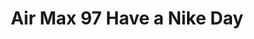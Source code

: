 ---
layout: post
title: "Air Max 97 Have a Nike Day"
img: "https://stockx.imgix.net/Nike-Air-Max-97-Have-a-Nike-Day-1.jpg?fit=fill&bg=FFFFFF&w=300&h=214&auto=format,compress&trim=color&q=90&dpr=2&updated_at=1551456660"
release: "# of Sales: 169 "
new: "False"
url: "nike-air-max-97-have-a-nike-day"
sec0: "Similar Shoes"
name00: "Nike SB Blazer Low Call Me 917 Summit White" 
url00: "nike-sb-blazer-low-call-me-917-summit-white"
img00: "Nike-SB-Blazer-Low-Call-Me-917-Summit-White.png"
name01: "Converse Chuck Taylor All-Star 70s Hi Comme des Garcons Polka Dot White" 
url01: "converse-chuck-taylor-all-star-70s-hi-comme-des-garcons-polka-dot-white"
img01: "Converse-Chuck-Taylor-All-Star-70s-Hi-Comme-des-Garcons-Polka-Dot-White.png"
name02: "Jordan 4 Retro Military Blue (2006)" 
url02: "jordan-4-retro-military-blue-2006"
img02: "Air-Jordan-4-Retro-Military-Blue-2006.jpg"
name03: "Jordan 1 Retro Green Gucci" 
url03: "jordan-1-retro-green-gucci"
img03: "Air-Jordan-1-Retro-Green-Gucci.jpg"
name04: "Filling Pieces Low Top Splash" 
url04: "filling-pieces-low-top-splash"
img04: "Filling-Pieces-Low-Top-Splash.jpg"

sec2: "Higher Tops"
name20: "Jordan 1 Retro BHM (2017)" 
url20: "air-jordan-1-retro-bhm-2017"
img20: "Air-Jordan-1-Retro-BHM-2017.png"
name21: "Nike Dunk High Lux SP Black" 
url21: "nike-dunk-high-lux-sp-black"
img21: "Nike-Dunk-High-Lux-SP-Black.jpg"
name22: "Jordan 2 Retro Alternate 87 (GS)" 
url22: "jordan-2-retro-alternate-87-gs"
img22: "Air-Jordan-2-Retro-Alternate-87-GS.jpg"
name23: "KD 7 NSW Multi-Color" 
url23: "kd-7-nsw-multi-color"
img23: "Nike-KD-7-NSW-Multi-Color.jpg"
name24: "Nike Dunk High Dover Street Market Black" 
url24: "nike-dunk-high-dover-street-market-black"
img24: "Nike-Dunk-High-Dover-Street-Market-Black.jpg"

sec3: "Lower Tops"
name30: "Vans Slip On Peanuts Snoopy" 
url30: "vans-slip-on-peanuts-snoopy"
img30: "Vans-Slip-On-Peanuts-Snoopy.png"
name31: "Vans Slip-On LX Murakami Blue Flower" 
url31: "vans-slip-on-lx-murakami-blue-flower"
img31: "Vans-Slip-On-LX-Murakami-Blue-Flower.jpg"
name32: "Vans Old Skool Toy Story Andys Toys" 
url32: "vans-old-skool-toy-andys-toys"
img32: "Vans-Old-Skool-Toy-Andys-Toys.png"
name33: "Nike SB Blazer Low Call Me 917 Summit White" 
url33: "nike-sb-blazer-low-call-me-917-summit-white"
img33: "Nike-SB-Blazer-Low-Call-Me-917-Summit-White.png"
name34: "adidas Stan Smith Primeknit Footwear White" 
url34: "adidas-stan-smith-primeknit-footwear-white"
img34: "Adidas-Stan-Smith-Primeknit-Triple%20White.jpg"

sec4: "More Red"
name40: "adidas Harden LS Sweet Life" 
url40: "adidas-harden-ls-sweet-life"
img40: "Adidas-Harden-LS-Sweet-Life.png"
name41: "Air Tech Challenge III Wimbeldon Gold" 
url41: "air-tech-challenge-iii-wimbeldon-gold"
img41: "Nike-Air-Tech-Challenge-III-Wimbeldon-Gold.jpg"
name42: "Converse Chuck Taylor All-Star 70s Hi Comme des Garcons Polka Dot White" 
url42: "converse-chuck-taylor-all-star-70s-hi-comme-des-garcons-polka-dot-white"
img42: "Converse-Chuck-Taylor-All-Star-70s-Hi-Comme-des-Garcons-Polka-Dot-White.png"
name43: "Nike SB Blazer Geoff McFetridge" 
url43: "nike-sb-blazer-geoff-mcfetridge"
img43: "Nike-Blazer-SB-Geoff-McFetridge.jpg"
name44: "Palace Pro White Red Gold" 
url44: "palace-pro-white-red-gold"
img44: "Adidas-Palace-Pro-White-Red-Gold.jpg"

sec5: "More Blue"
name50: "Sandalboyz Slides Saint Honore Royal" 
url50: "sandalboyz-slides-saint-honore-royal"
img50: "Sandalboyz-Slides-Saint-Honore-Royal.png"
name51: "LeBron Slide South Beach" 
url51: "lebron-slide-south-beach"
img51: "Lebron-Slide-South-Beach.jpg"
name52: "Vans Slip-On LX Murakami Blue Flower" 
url52: "vans-slip-on-lx-murakami-blue-flower"
img52: "Vans-Slip-On-LX-Murakami-Blue-Flower.jpg"
name53: "Vans Old Skool Toy Story Andys Toys" 
url53: "vans-old-skool-toy-andys-toys"
img53: "Vans-Old-Skool-Toy-Andys-Toys.png"
name54: "Kobe 11 Brave Blue" 
url54: "kobe-11-brave-blue"
img54: "Nike-Kobe-11-Brave-Blue.jpg"

sec1: "Matching Streetwear"
name10: "Bape Block Check Big Logo Shirt Red" 
url10: "bape-block-check-big-logo-shirt-red"
img10: "products/streetwear/Bape-Block-Check-Big-Logo-Shirt-Red.jpg"
name11: "Supreme Dashes Zip Up Knit Polo Red" 
url11: "supreme-dashes-zip-up-knit-polo-red"
img11: "products/streetwear/Supreme-Dashes-Zip-Up-Knit-Polo-Red.jpg"
name12: "Supreme Independent Nylon Anorak Black" 
url12: "supreme-independent-nylon-anorak-black"
img12: "products/streetwear/Supreme-Independent-Nylon-Anorak-Black.jpg"
name13: "Supreme Faux Fur Repeater Bomber Brown" 
url13: "supreme-faux-fur-repeater-bomber-brown"
img13: "products/streetwear/Supreme-Faux-Fur-Repeater-Bomber-Brown.jpg"
name14: "Supreme Illegal Business Hooded Sweatshirt Black" 
url14: "supreme-illegal-business-hooded-sweatshirt-black"
img14: "products/streetwear/Supreme-Illegal-Business-Hooded-Sweatshirt-Black.jpg"

---